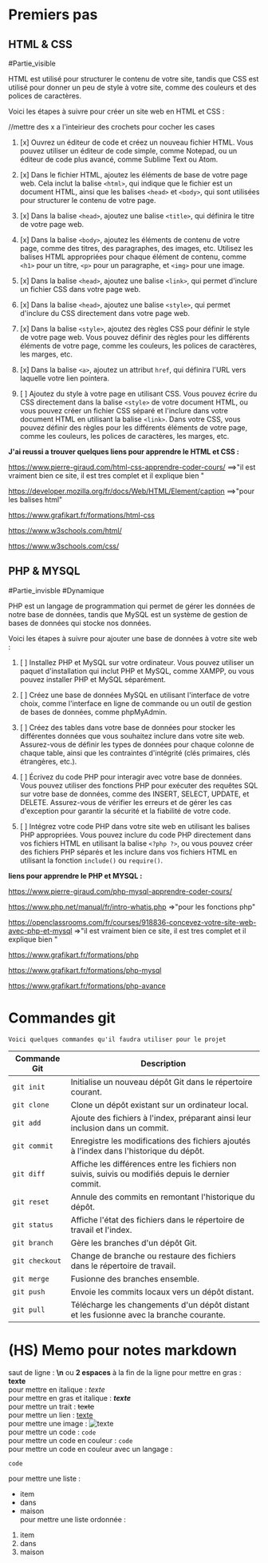 
# Premiers pas

## HTML & CSS

#Partie_visible

HTML est utilisé pour structurer le contenu de votre site, tandis que CSS est utilisé pour donner un peu de style à votre site, comme des couleurs et des polices de caractères.

Voici les étapes à suivre pour créer un site web en HTML et CSS :

//mettre des x a l'inteirieur des crochets pour cocher les cases

1. [x]  Ouvrez un éditeur de code et créez un nouveau fichier HTML. Vous pouvez utiliser un éditeur de code simple, comme Notepad, ou un éditeur de code plus avancé, comme Sublime Text ou Atom.
2. [x] Dans le fichier HTML, ajoutez les éléments de base de votre page web. Cela inclut la balise `<html>`, qui indique que le fichier est un document HTML, ainsi que les balises `<head>` et `<body>`, qui sont utilisées pour structurer le contenu de votre page.
3. [x] Dans la balise `<head>`, ajoutez une balise `<title>`, qui définira le titre de votre page web. 
4. [x] Dans la balise `<body>`, ajoutez les éléments de contenu de votre page, comme des titres, des paragraphes, des images, etc. Utilisez les balises HTML appropriées pour chaque élément de contenu, comme `<h1>` pour un titre, `<p>` pour un paragraphe, et `<img>` pour une image.
   
5. [x] Dans la balise `<head>`, ajoutez une balise `<link>`, qui permet d'inclure un fichier CSS dans votre page web.

6.  [x] Dans la balise `<head>`, ajoutez une balise `<style>`, qui permet d'inclure du CSS directement dans votre page web.
7.  [x] Dans la balise `<style>`, ajoutez des règles CSS pour définir le style de votre page web. Vous pouvez définir des règles pour les différents éléments de votre page, comme les couleurs, les polices de caractères, les marges, etc.  
8.  [x] Dans la balise `<a>`, ajoutez un attribut `href`, qui définira l'URL vers laquelle votre lien pointera.  
9.  [ ]  Ajoutez du style à votre page en utilisant CSS. Vous pouvez écrire du CSS directement dans la balise `<style>` de votre document HTML, ou vous pouvez créer un fichier CSS séparé et l'inclure dans votre document HTML en utilisant la balise `<link>`. Dans votre CSS, vous pouvez définir des règles pour les différents éléments de votre page, comme les couleurs, les polices de caractères, les marges, etc.  
    
**J'ai reussi a trouver quelques liens pour apprendre le HTML et CSS :** 

https://www.pierre-giraud.com/html-css-apprendre-coder-cours/  ==>"il est vraiment bien ce site, il est tres complet et il explique bien "

https://developer.mozilla.org/fr/docs/Web/HTML/Element/caption ==>"pour les balises html"

https://www.grafikart.fr/formations/html-css

https://www.w3schools.com/html/

https://www.w3schools.com/css/


## PHP & MYSQL

#Partie_invisble #Dynamique

PHP est un langage de programmation qui permet de gérer les données de notre base de données, tandis que MySQL est un système de gestion de bases de données qui stocke nos données.

Voici les étapes à suivre pour ajouter une base de données à votre site web :

1. [ ]  Installez PHP et MySQL sur votre ordinateur. Vous pouvez utiliser un paquet d'installation qui inclut PHP et MySQL, comme XAMPP, ou vous pouvez installer PHP et MySQL séparément.

2. [ ] Créez une base de données MySQL en utilisant l'interface de votre choix, comme l'interface en ligne de commande ou un outil de gestion de bases de données, comme phpMyAdmin.

3. [ ] Créez des tables dans votre base de données pour stocker les différentes données que vous souhaitez inclure dans votre site web. Assurez-vous de définir les types de données pour chaque colonne de chaque table, ainsi que les contraintes d'intégrité (clés primaires, clés étrangères, etc.).  
4. [ ] Écrivez du code PHP pour interagir avec votre base de données. Vous pouvez utiliser des fonctions PHP pour exécuter des requêtes SQL sur votre base de données, comme des INSERT, SELECT, UPDATE, et DELETE. Assurez-vous de vérifier les erreurs et de gérer les cas d'exception pour garantir la sécurité et la fiabilité de votre code.  
5. [ ]  Intégrez votre code PHP dans votre site web en utilisant les balises PHP appropriées. Vous pouvez inclure du code PHP directement dans vos fichiers HTML en utilisant la balise `<?php ?>`, ou vous pouvez créer des fichiers PHP séparés et les inclure dans vos fichiers HTML en utilisant la fonction `include()` ou `require()`.  

**liens pour apprendre le PHP et MYSQL :**  

https://www.pierre-giraud.com/php-mysql-apprendre-coder-cours/

https://www.php.net/manual/fr/intro-whatis.php =>"pour les fonctions php"

https://openclassrooms.com/fr/courses/918836-concevez-votre-site-web-avec-php-et-mysql =>"il est vraiment bien ce site, il est tres complet et il explique bien "

https://www.grafikart.fr/formations/php

https://www.grafikart.fr/formations/php-mysql

https://www.grafikart.fr/formations/php-avance





# Commandes git
	Voici quelques commandes qu'il faudra utiliser pour le projet 


| Commande Git | Description |
|--------------|-------------|
| `git init` | Initialise un nouveau dépôt Git dans le répertoire courant. |
| `git clone` | Clone un dépôt existant sur un ordinateur local. |
| `git add` | Ajoute des fichiers à l'index, préparant ainsi leur inclusion dans un commit. |
| `git commit` | Enregistre les modifications des fichiers ajoutés à l'index dans l'historique du dépôt. |
| `git diff` | Affiche les différences entre les fichiers non suivis, suivis ou modifiés depuis le dernier commit. |
| `git reset` | Annule des commits en remontant l'historique du dépôt. |
| `git status` | Affiche l'état des fichiers dans le répertoire de travail et l'index. |
| `git branch` | Gère les branches d'un dépôt Git. |
| `git checkout` | Change de branche ou restaure des fichiers dans le répertoire de travail. |
| `git merge` | Fusionne des branches ensemble. |
| `git push` | Envoie les commits locaux vers un dépôt distant. |
| `git pull` | Télécharge les changements d'un dépôt distant et les fusionne avec la branche courante. |






# (HS) Memo pour notes markdown  

saut de ligne : **\n**  ou **2 espaces** à la fin de la ligne
pour mettre en gras : **texte**  
pour mettre en italique : *texte*  
pour mettre en gras et italique : ***texte***  
pour mettre un trait : ~~texte~~  
pour mettre un lien : [texte](lien)  
pour mettre une image : ![texte](lien)  
pour mettre un code : `code`  
pour mettre un code en couleur : ```code```  
pour mettre un code en couleur avec un langage :  
```langage
code
```
pour mettre une liste :
- item
- dans
- maison    
pour mettre une liste ordonnée :  
1. item
2. dans
3. maison


